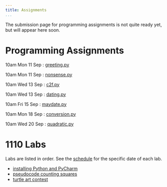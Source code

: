 ```yaml
---
title: Assignments
...
```


<!--
<div style="display:table; font-size:200%; margin: 1em auto; padding:1ex; box-shadow: 0 1px 10px rgba(0,0,0,.1); border: thin solid #eee; border-radius:1ex; background-image: linear-gradient(to bottom, #ffffff, #f2f2f2);">[Submit assignments here](https://archimedes.cs.virginia.edu/cs1110/)</div>
-->

The submission page for programming assignments is not quite ready yet, but will appear here soon.

# Programming Assignments

<style type="text/css">
dl dd {
  display: inline;
  margin: 0;
}
dl dd:after{
  display: block;
  content: '';
}
dl dt{
  display: inline-block;
  min-width: 9em;
  font-weight:normal;
}
</style>



10am Mon 11 Sep 
:    [greeting.py](w01-greeting.html) 

10am Mon 11 Sep 
:    [nonsense.py](w01-nonsense.html) 

10am Wed 13 Sep 
:    [c2f.py](w01-c2f.html) 

10am Wed 13 Sep 
:    [dating.py](w01-dating.html) 

10am Fri 15 Sep 
:    [maydate.py](w02-maydate.html) 

10am Mon 18 Sep 
:    [conversion.py](w02-conversion.html) 

10am Wed 20 Sep 
:    [quadratic.py](w02-quadratic.html) 


<script>
var dts = document.getElementsByTagName('dt');
for(var i=0; i<dts.length; i+=1) {
    if (new Date(dts[i].innerHTML+' 10:00') < new Date()) {
        dts[i].style.color = '#999999';
    }
}
</script>

# 1110 Labs

Labs are listed in order. See the [schedule](schedule.html) for the specific date of each lab.


-   [installing Python and PyCharm](lab01-installing.html)
-   [pseudocode counting squares](lab02-counting.html)
-   [turtle art contest](lab03-turtle.html)
